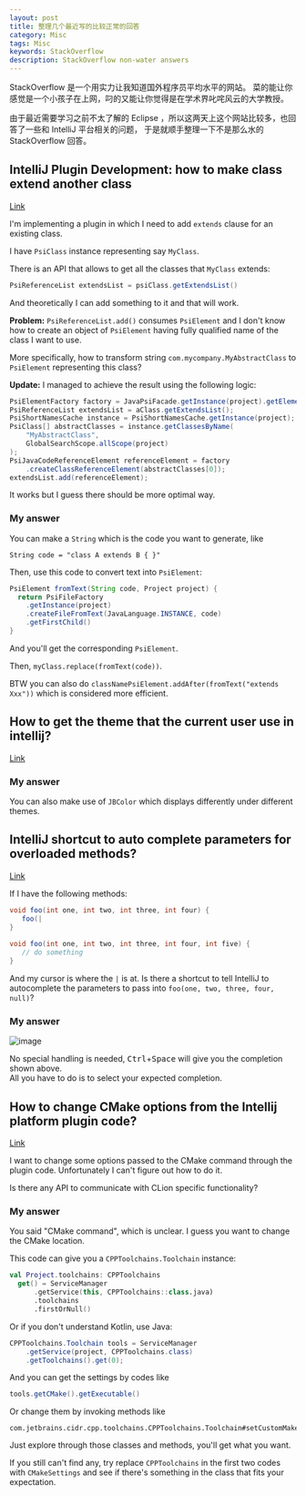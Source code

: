 ```yaml
---
layout: post
title: 整理几个最近写的比较正常的回答
category: Misc
tags: Misc
keywords: StackOverflow
description: StackOverflow non-water answers
---
```


StackOverflow 是一个用实力让我知道国外程序员平均水平的网站。
菜的能让你感觉是一个小孩子在上网，叼的又能让你觉得是在学术界叱咤风云的大学教授。

由于最近需要学习之前不太了解的 Eclipse ，所以这两天上这个网站比较多，也回答了一些和 IntelliJ 平台相关的问题，
于是就顺手整理一下不是那么水的 StackOverflow 回答。

## IntelliJ Plugin Development: how to make class extend another class

[Link](https://stackoverflow.com/a/48558519/7083401)

I'm implementing a plugin in which I need to add `extends` clause for an existing class.

I have `PsiClass` instance representing say `MyClass`.

There is an API that allows to get all the classes that `MyClass` extends:

```java
PsiReferenceList extendsList = psiClass.getExtendsList()
```

And theoretically I can add something to it and that will work.

**Problem:** `PsiReferenceList.add()` consumes `PsiElement` and I don't know how to create an object of `PsiElement`
having fully qualified name of the class I want to use.

More specifically, how to transform string `com.mycompany.MyAbstractClass` to `PsiElement` representing this class?

**Update:**
I managed to achieve the result using the following logic:

```java
PsiElementFactory factory = JavaPsiFacade.getInstance(project).getElementFactory();
PsiReferenceList extendsList = aClass.getExtendsList();
PsiShortNamesCache instance = PsiShortNamesCache.getInstance(project);
PsiClass[] abstractClasses = instance.getClassesByName(
    "MyAbstractClass", 
    GlobalSearchScope.allScope(project)
);
PsiJavaCodeReferenceElement referenceElement = factory
    .createClassReferenceElement(abstractClasses[0]);
extendsList.add(referenceElement);
```

It works but I guess there should be more optimal way.

### My answer

You can make a `String` which is the code you want to generate, like

    String code = "class A extends B { }"

Then, use this code to convert text into `PsiElement`:

```java
PsiElement fromText(String code, Project project) {
  return PsiFileFactory
    .getInstance(project)
    .createFileFromText(JavaLanguage.INSTANCE, code)
    .getFirstChild()
}
```

And you'll get the corresponding `PsiElement`.

Then, `myClass.replace(fromText(code))`.

BTW you can also do `classNamePsiElement.addAfter(fromText("extends Xxx"))` which is considered more efficient.

## How to get the theme that the current user use in intellij?

[Link](https://stackoverflow.com/a/49233902/7083401)

### My answer

You can also make use of `JBColor` which displays differently under different themes.

## IntelliJ shortcut to auto complete parameters for overloaded methods?

[Link](https://stackoverflow.com/a/49143070/7083401)

If I have the following methods:

```java
void foo(int one, int two, int three, int four) {
   foo(|
}
  
void foo(int one, int two, int three, int four, int five) {
   // do something
}
```

And my cursor is where the `|` is at. Is there a shortcut to tell IntelliJ to autocomplete the parameters to pass into `foo(one, two, three, four, null)`?

### My answer

![image](https://user-images.githubusercontent.com/16398479/37070003-ba2dc920-21f0-11e8-9547-f86254cd7199.png)

No special handling is needed, <kbd>Ctrl</kbd>+<kbd>Space</kbd> will give you the completion shown above.  
All you have to do is to select your expected completion.

## How to change CMake options from the Intellij platform plugin code?

[Link](https://stackoverflow.com/a/49229339/7083401)

I want to change some options passed to the CMake command through the plugin code. Unfortunately I can't figure out how to do it.

Is there any API to communicate with CLion specific functionality?

### My answer

You said "CMake command", which is unclear. I guess you want to change the CMake location.

This code can give you a `CPPToolchains.Toolchain` instance:

```kotlin
val Project.toolchains: CPPToolchains
  get() = ServiceManager
      .getService(this, CPPToolchains::class.java)
      .toolchains
      .firstOrNull()
```

Or if you don't understand Kotlin, use Java:

```java
CPPToolchains.Toolchain tools = ServiceManager
    .getService(project, CPPToolchains.class)
    .getToolchains().get(0);
```

And you can get the settings by codes like

```java
tools.getCMake().getExecutable()
```

Or change them by invoking methods like

```
com.jetbrains.cidr.cpp.toolchains.CPPToolchains.Toolchain#setCustomMakePath
```

Just explore through those classes and methods, you'll get what you want.

If you still can't find any, try replace `CPPToolchains` in the first two codes with `CMakeSettings` and see if there's something in the class that fits your expectation.

